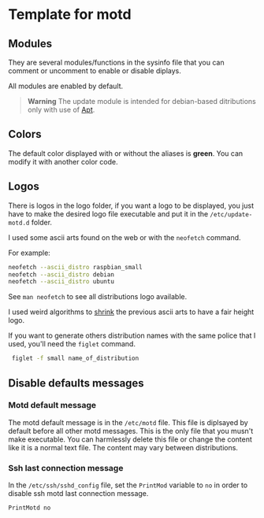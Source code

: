 # Template for motd

## Modules

They are several modules/functions in the sysinfo file that you can comment or uncomment to enable or disable diplays.

All modules are enabled by default.

> **Warning**
> The update module is intended for debian-based ditributions only with use of [Apt](https://en.wikipedia.org/wiki/APT_(software)).

## Colors

The default color displayed with or without the aliases is **green**.
You can modify it with another color code.

## Logos

There is logos in the logo folder, if you want a logo to be displayed, you just have to make the desired logo file executable and put it in the `/etc/update-motd.d` folder.

I used some ascii arts found on the web or with the `neofetch` command.

For example:

```bash
neofetch --ascii_distro raspbian_small
neofetch --ascii_distro debian
neofetch --ascii_distro ubuntu
```

See `man neofetch` to see all distributions logo available.

I used weird algorithms to [shrink](https://codegolf.stackexchange.com/questions/241412/shrink-ascii-art) the previous ascii arts to have a fair height logo.

If you want to generate others distribution names with the same police that I used, you'll need the `figlet` command.

```bash
 figlet -f small name_of_distribution
```

## Disable defaults messages

### Motd default message

The motd default message is in the `/etc/motd` file.
This file is diplsayed by default before all other motd messages.
This is the only file that you musn't make executable.
You can harmlessly delete this file or change the content like it is a normal text file.
The content may vary between distributions.

### Ssh last connection message

In the `/etc/ssh/sshd_config` file, set the `PrintMod` variable to `no` in order to disable ssh motd last connection message.

```bash
PrintMotd no
```
